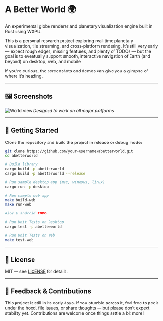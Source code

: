 # A Better World 🌍

An experimental globe renderer and planetary visualization engine built in Rust using WGPU.

This is a personal research project exploring real-time planetary visualization, tile streaming, and cross-platform rendering. It’s still very early — expect rough edges, missing features, and plenty of TODOs — but the goal is to eventually support smooth, interactive navigation of Earth (and beyond) on desktop, web, and mobile.

If you’re curious, the screenshots and demos can give you a glimpse of where it’s heading.

---

## 🖼️ Screenshots

![World view](assets/platforms.png)
_Designed to work on all major platforms._

---

## 🚀 Getting Started

Clone the repository and build the project in release or debug mode:

```bash
git clone https://github.com/your-username/abetterworld.git
cd abetterworld

# Build library
cargo build -p abetterworld
cargo build -p abetterworld --release

# Run sample desktop app (mac, windows, linux)
cargo run -p desktop

# Run sample web app
make build-web
make run-web

#ios & android TODO

# Run Unit Tests on Desktop
cargo test -p abetterworld

# Run Unit Tests on Web
make test-web

```

---

## 📄 License

MIT — see [LICENSE](LICENSE) for details.

---

## 💬 Feedback & Contributions

This project is still in its early days.
If you stumble across it, feel free to peek under the hood, file issues, or share thoughts — but please don’t expect stability yet. Contributions are welcome once things settle a bit more!
